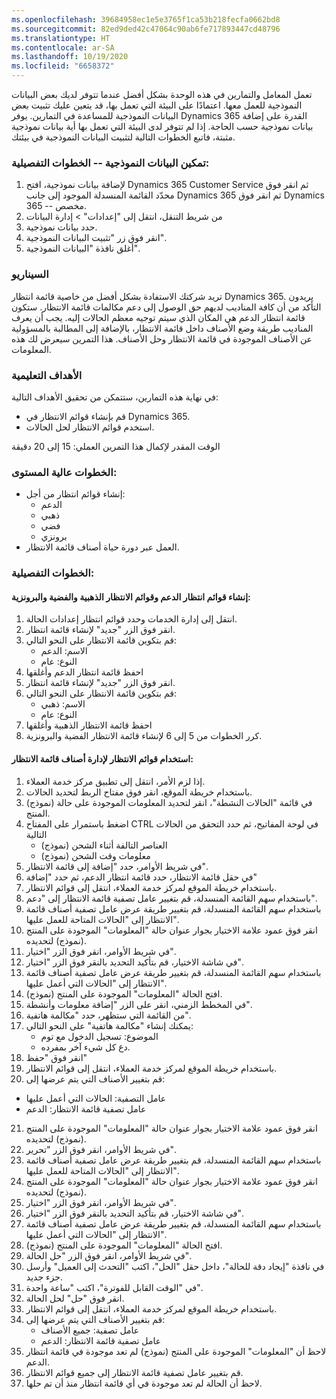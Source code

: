 ```yaml
---
ms.openlocfilehash: 39684958ec1e5e3765f1ca53b218fecfa0662bd8
ms.sourcegitcommit: 82ed9ded42c47064c90ab6fe717893447cd48796
ms.translationtype: HT
ms.contentlocale: ar-SA
ms.lasthandoff: 10/19/2020
ms.locfileid: "6658372"
---
```

تعمل المعامل والتمارين في هذه الوحدة بشكل أفضل عندما تتوفر لديك بعض البيانات النموذجية للعمل معها. اعتمادًا على البيئة التي تعمل بها، قد يتعين عليك تثبيت بعض البيانات النموذجية للمساعدة في التمارين. يوفر Dynamics 365 القدرة على إضافة بيانات نموذجية حسب الحاجة. إذا لم تتوفر لدى البيئة التي تعمل بها أية بيانات نموذجية مثبتة، فاتبع الخطوات التالية لتثبيت البيانات النموذجية في بيئتك.

### <a name="enable-sample-data----detailed-steps"></a>تمكين البيانات النموذجية -- الخطوات التفصيلية:
1. لإضافة بيانات نموذجية، افتح Dynamics 365 Customer Service ثم انقر فوق محدّد القائمة المنسدلة الموجود إلى جانب Dynamics 365 ثم انقر فوق Dynamics 365 -- مخصص.
2. من شريط التنقل، انتقل إلى "إعدادات" \> إدارة البيانات
3. حدد بيانات نموذجية.
4. انقر فوق زر "تثبيت البيانات النموذجية".
5. أغلق نافذة "البيانات النموذجية".

### <a name="scenario"></a>السيناريو

تريد شركتك الاستفادة بشكل أفضل من خاصية قائمة انتظار Dynamics 365. يريدون التأكد من أن كافة المناديب لديهم حق الوصول إلى دعم مكالمات قائمة الانتظار. ستكون قائمة انتظار الدعم هي المكان الذي سيتم توجيه معظم الحالات إليه. يجب أن يعرف المناديب طريقة وضع الأصناف داخل قائمة الانتظار، بالإضافة إلى المطالبة بالمسؤولية عن الأصناف الموجودة في قائمة الانتظار وحل الأصناف. هذا التمرين سيعرض لك هذه المعلومات.

### <a name="learning-objectives"></a>الأهداف التعليمية

في نهاية هذه التمارين، ستتمكن من تحقيق الأهداف التالية:
-   قم بإنشاء قوائم الانتظار في Dynamics 365.
-   استخدم قوائم الانتظار لحل الحالات.

الوقت المقدر لإكمال هذا التمرين العملي: 15 إلى 20 دقيقة

### <a name="high-level-steps"></a>الخطوات عالية المستوى:

-   إنشاء قوائم انتظار من أجل:
    -   الدعم
    -   ذهبي
    -   فضي
    -   برونزي
-   العمل عبر دورة حياة أصناف قائمة الانتظار.

### <a name="detailed-steps"></a>الخطوات التفصيلية:

#### <a name="create-the-support-gold-silver-and-bronze-queues"></a>إنشاء قوائم انتظار الدعم وقوائم الانتظار الذهبية والفضية والبرونزية:

1.  انتقل إلى إدارة الخدمات وحدد قوائم انتظار إعدادات الحالة.
2.  انقر فوق الزر "جديد" لإنشاء قائمة انتظار.
3.  قم بتكوين قائمة الانتظار على النحو التالي:
    -   الاسم: الدعم
    -   النوع: عام
4.  احفظ قائمة انتظار الدعم وأغلقها
5.  انقر فوق الزر "جديد" لإنشاء قائمة انتظار.
6.  قم بتكوين قائمة الانتظار على النحو التالي:
    -   الاسم: ذهبي
    -   النوع: عام
7.  احفظ قائمة الانتظار الذهبية وأغلقها
8.  كرر الخطوات من 5 إلى 6 لإنشاء قائمة الانتظار الفضية والبرونزية.

#### <a name="use-queues-to-manage-queue-items"></a>استخدام قوائم الانتظار لإدارة أصناف قائمة الانتظار:

1.  إذا لزم الأمر، انتقل إلى تطبيق مركز خدمة العملاء.
2.  باستخدام خريطة الموقع، انقر فوق مفتاح الربط لتحديد الحالات.
3.  في قائمة "الحالات النشطة"، انقر لتحديد المعلومات الموجودة على حالة (نموذج) المنتج.
4.  اضغط باستمرار على المفتاح CTRL في لوحة المفاتيح، ثم حدد التحقق من الحالات التالية
    -   العناصر التالفة أثناء الشحن (نموذج)
    -   معلومات وقت الشحن (نموذج)
5.  في شريط الأوامر، حدد "إضافة إلى قائمة الانتظار".
6.  في حقل قائمة الانتظار، حدد قائمة انتظار الدعم، ثم حدد "إضافة"
7.  باستخدام خريطة الموقع لمركز خدمة العملاء، انتقل إلى قوائم الانتظار.
8.  باستخدام سهم القائمة المنسدلة، قم بتغيير عامل تصفية قائمة الانتظار إلى "دعم".
9.  باستخدام سهم القائمة المنسدلة، قم بتغيير طريقة عرض عامل تصفية أصناف قائمة الانتظار إلى "الحالات المتاحة للعمل عليها".
10. انقر فوق عمود علامة الاختيار بجوار عنوان حالة "المعلومات" الموجودة على المنتج (نموذج) لتحديده.
11. في شريط الأوامر، انقر فوق الزر "اختيار".
12. في شاشة الاختيار، قم بتأكيد التحديد بالنقر فوق الزر "اختيار".
13. باستخدام سهم القائمة المنسدلة، قم بتغيير طريقة عرض عامل تصفية أصناف قائمة الانتظار إلى "الحالات التي أعمل عليها".
14. افتح الحالة "المعلومات" الموجودة على المنتج (نموذج).
15. في المخطط الزمني، انقر على الزر "إضافة معلومات وأنشطة".
16. من القائمة التي ستظهر، حدد "مكالمة هاتفية".
17. يمكنك إنشاء "مكالمة هاتفية" على النحو التالي:
    -   الموضوع: تسجيل الدخول مع توم 
    -   دع كل شيء آخر بمفرده.
18. انقر فوق "حفظ"
19. باستخدام خريطة الموقع لمركز خدمة العملاء، انتقل إلى قوائم الانتظار.
20. قم بتغيير الأصناف التي يتم عرضها إلى:
- عامل التصفية: الحالات التي أعمل عليها
- عامل تصفية قائمة الانتظار: الدعم
21. انقر فوق عمود علامة الاختيار بجوار عنوان حالة "المعلومات" الموجودة على المنتج (نموذج) لتحديده.
22. في شريط الأوامر، انقر فوق الزر "تحرير".
23. باستخدام سهم القائمة المنسدلة، قم بتغيير طريقة عرض عامل تصفية أصناف قائمة الانتظار إلى "الحالات المتاحة للعمل عليها".
24. انقر فوق عمود علامة الاختيار بجوار عنوان حالة "المعلومات" الموجودة على المنتج (نموذج) لتحديده.
25. في شريط الأوامر، انقر فوق الزر "اختيار".
26. في شاشة الاختيار، قم بتأكيد التحديد بالنقر فوق الزر "اختيار".
27. باستخدام سهم القائمة المنسدلة، قم بتغيير طريقة عرض عامل تصفية أصناف قائمة الانتظار إلى "الحالات التي أعمل عليها".
28. افتح الحالة "المعلومات" الموجودة على المنتج (نموذج).
29. في شريط الأوامر، انقر فوق الزر "حل الحالة".
30. في نافذة "إيجاد دقة للحالة"، داخل حقل "الحل"، اكتب "التحدث إلى العميل" وأرسل جزء جديد.
31. في "الوقت القابل للفوترة"، اكتب "ساعة واحدة".
32. انقر فوق "حل" لحل الحالة.
33. باستخدام خريطة الموقع لمركز خدمة العملاء، انتقل إلى قوائم الانتظار.
34. قم بتغيير الأصناف التي يتم عرضها إلى:
    -   عامل تصفية: جميع الأصناف
    -   عامل تصفية قائمة الانتظار: الدعم
35. لاحظ أن "المعلومات" الموجودة على المنتج (نموذج) لم تعد موجودة في قائمة انتظار الدعم.
36. قم بتغيير عامل تصفية قائمة الانتظار إلى جميع قوائم الانتظار.
37. لاحظ أن الحالة لم تعد موجودة في أي قائمة انتظار منذ أن تم حلها.

